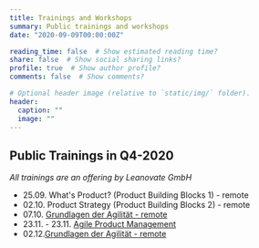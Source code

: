 ```yaml
---
title: Trainings and Workshops
summary: Public trainings and workshops
date: "2020-09-09T00:00:00Z"

reading_time: false  # Show estimated reading time?
share: false  # Show social sharing links?
profile: true  # Show author profile?
comments: false  # Show comments?

# Optional header image (relative to `static/img/` folder).
header:
  caption: ""
  image: ""
---
```

## Public Trainings in Q4-2020
_All trainings are an offering by Leanovate GmbH_
- 25.09. What's Product? (Product Building Blocks 1) - remote
- 02.10. Product Strategy (Product Building Blocks 2) - remote
- 07.10. [Grundlagen der Agilität - remote](https://www.leanovate.de/training-buchen/?event_id=9051)
- 23.11. - 23.11. [Agile Product Management](https://www.leanovate.de/training-buchen/?event_id=9054)
- 02.12.[Grundlagen der Agilität - remote](https://www.leanovate.de/training-buchen/?event_id=9052)
